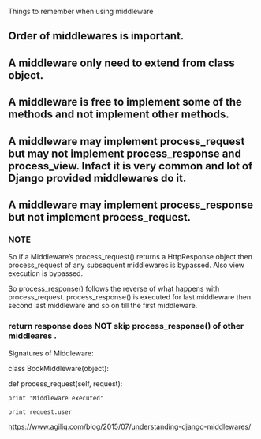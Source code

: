 Things to remember when using middleware

## Order of middlewares is important.

## A middleware only need to extend from class object.

## A middleware is free to implement some of the methods and not implement other methods.

## A middleware may implement process_request but may not implement process_response and process_view. Infact it is very common and lot of Django provided middlewares do it.

## A middleware may implement process_response but not implement process_request.

### NOTE 
So if a Middleware’s process_request() returns a HttpResponse object then process_request of any subsequent middlewares is bypassed. Also view execution is bypassed.

So process_response() follows the reverse of what happens with process_request. process_response() is executed for last middleware then second last middleware and so on till the first middleware.
### return response does NOT skip process_response() of other middleares . 

Signatures of Middleware:

class BookMiddleware(object):
	
  def process_request(self, request):
		
    print "Middleware executed"
		
    print request.user

https://www.agiliq.com/blog/2015/07/understanding-django-middlewares/

